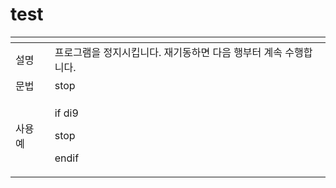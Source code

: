 # test





<table>
  <thead>
    <tr>
      <th style="text-align:left"></th>
      <th style="text-align:left"></th>
    </tr>
  </thead>
  <tbody>
    <tr>
      <td style="text-align:left">&#xC124;&#xBA85;</td>
      <td style="text-align:left">&#xD504;&#xB85C;&#xADF8;&#xB7A8;&#xC744; &#xC815;&#xC9C0;&#xC2DC;&#xD0B5;&#xB2C8;&#xB2E4;.
        &#xC7AC;&#xAE30;&#xB3D9;&#xD558;&#xBA74; &#xB2E4;&#xC74C; &#xD589;&#xBD80;&#xD130;
        &#xACC4;&#xC18D; &#xC218;&#xD589;&#xD569;&#xB2C8;&#xB2E4;.</td>
    </tr>
    <tr>
      <td style="text-align:left">&#xBB38;&#xBC95;</td>
      <td style="text-align:left">stop</td>
    </tr>
    <tr>
      <td style="text-align:left">&#xC0AC;&#xC6A9; &#xC608;</td>
      <td style="text-align:left">
        <p>if di9</p>
        <p>stop</p>
        <p>endif</p>
      </td>
    </tr>
  </tbody>
</table>



